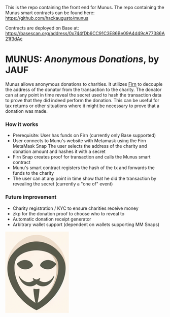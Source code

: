 This is the repo containing the front end for Munus. The repo containing the Munus smart contracts can be found here: https://github.com/hackaugusto/munus

Contracts are deployed on Base at: https://basescan.org/address/0x744fDb6CC91C3E86Be09A4d49cA77386A21f3dAc

# MUNUS: _Anonymous Donations_, by JAUF

Munus allows anonymous donations to charities. It utilizes [Firn](https://firn.cash) to decouple the address of the donator from the transaction to the charity. The donator can at any point in time reveal the secret used to hash the transaction data to prove that they did indeed perform the donation. This can be useful for tax returns or other situations where it might be necessary to prove that a donation was made.

### How it works

- Prerequisite: User has funds on Firn (currently only Base supported)
- User connects to Munu's website with Metamask using the Firn MetaMask Snap
The user selects the address of the charity and donation amount and hashes it with a secret
- Firn Snap creates proof for transaction and calls the Munus smart contract
- Munu's smart contract registers the hash of the tx and forwards the funds to the charity
- The user can at any point in time show that he did the transaction by revealing the secret (currently a "one of" event)

### Future improvement

- Charity registration / KYC to ensure charities receive money
- zkp for the donation proof to choose who to reveal to
- Automatic donation receipt generator
- Arbitrary wallet support (dependent on wallets supporting MM Snaps)

<img src="src/assets/munus.png" width="200" />
